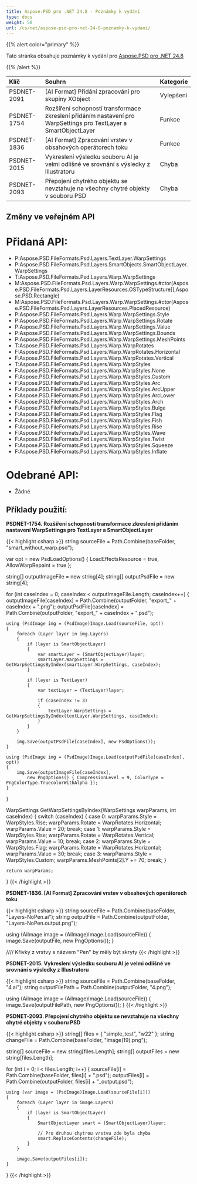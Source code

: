 ```yaml
---
title: Aspose.PSD pro .NET 24.8 - Poznámky k vydání
type: docs
weight: 50
url: /cs/net/aspose-psd-pro-net-24-8-poznamky-k-vydani/
---
```


{{% alert color="primary" %}}

Tato stránka obsahuje poznámky k vydání pro [Aspose.PSD pro .NET 24.8](https://www.nuget.org/packages/Aspose.PSD/)

{{% /alert %}}

| **Klíč**     | **Souhrn**                                                                                        | **Kategorie** |
|:------------|:---------------------------------------------------------------------------------------------------|:-------------|
| PSDNET-2091 | [AI Format] Přidání zpracování pro skupiny XObject                                                       | Vylepšení    |
| PSDNET-1754 | Rozšíření schopností transformace zkreslení přidáním nastavení pro WarpSettings pro TextLayer a SmartObjectLayer | Funkce      |
| PSDNET-1836 | [AI Format] Zpracování vrstev v obsahových operátorech toku                                             | Funkce      |
| PSDNET-2015 | Vykreslení výsledku souboru AI je velmi odlišné ve srovnání s výsledky z Illustratoru                 | Chyba        |
| PSDNET-2093 | Přepojení chytrého objektu se nevztahuje na všechny chytré objekty v souboru PSD                       | Chyba        |

## **Změny ve veřejném API**
# **Přidaná API:**

- P:Aspose.PSD.FileFormats.Psd.Layers.TextLayer.WarpSettings
- P:Aspose.PSD.FileFormats.Psd.Layers.SmartObjects.SmartObjectLayer.WarpSettings
- T:Aspose.PSD.FileFormats.Psd.Layers.Warp.WarpSettings
- M:Aspose.PSD.FileFormats.Psd.Layers.Warp.WarpSettings.#ctor(Aspose.PSD.FileFormats.Psd.Layers.LayerResources.OSTypeStructure[],Aspose.PSD.Rectangle)
- M:Aspose.PSD.FileFormats.Psd.Layers.Warp.WarpSettings.#ctor(Aspose.PSD.FileFormats.Psd.Layers.LayerResources.PlacedResource)
- P:Aspose.PSD.FileFormats.Psd.Layers.Warp.WarpSettings.Style
- P:Aspose.PSD.FileFormats.Psd.Layers.Warp.WarpSettings.Rotate
- P:Aspose.PSD.FileFormats.Psd.Layers.Warp.WarpSettings.Value
- P:Aspose.PSD.FileFormats.Psd.Layers.Warp.WarpSettings.Bounds
- P:Aspose.PSD.FileFormats.Psd.Layers.Warp.WarpSettings.MeshPoints
- T:Aspose.PSD.FileFormats.Psd.Layers.Warp.WarpRotates
- F:Aspose.PSD.FileFormats.Psd.Layers.Warp.WarpRotates.Horizontal
- F:Aspose.PSD.FileFormats.Psd.Layers.Warp.WarpRotates.Vertical
- T:Aspose.PSD.FileFormats.Psd.Layers.Warp.WarpStyles
- F:Aspose.PSD.FileFormats.Psd.Layers.Warp.WarpStyles.None
- F:Aspose.PSD.FileFormats.Psd.Layers.Warp.WarpStyles.Custom
- F:Aspose.PSD.FileFormats.Psd.Layers.Warp.WarpStyles.Arc
- F:Aspose.PSD.FileFormats.Psd.Layers.Warp.WarpStyles.ArcUpper
- F:Aspose.PSD.FileFormats.Psd.Layers.Warp.WarpStyles.ArcLower
- F:Aspose.PSD.FileFormats.Psd.Layers.Warp.WarpStyles.Arch
- F:Aspose.PSD.FileFormats.Psd.Layers.Warp.WarpStyles.Bulge
- F:Aspose.PSD.FileFormats.Psd.Layers.Warp.WarpStyles.Flag
- F:Aspose.PSD.FileFormats.Psd.Layers.Warp.WarpStyles.Fish
- F:Aspose.PSD.FileFormats.Psd.Layers.Warp.WarpStyles.Rise
- F:Aspose.PSD.FileFormats.Psd.Layers.Warp.WarpStyles.Wave
- F:Aspose.PSD.FileFormats.Psd.Layers.Warp.WarpStyles.Twist
- F:Aspose.PSD.FileFormats.Psd.Layers.Warp.WarpStyles.Squeeze
- F:Aspose.PSD.FileFormats.Psd.Layers.Warp.WarpStyles.Inflate

# **Odebrané API:**
- Žádné

## **Příklady použití:**

**PSDNET-1754. Rozšíření schopností transformace zkreslení přidáním nastavení WarpSettings pro TextLayer a SmartObjectLayer**

{{< highlight csharp >}}
string sourceFile = Path.Combine(baseFolder, "smart_without_warp.psd");

var opt = new PsdLoadOptions()
{
    LoadEffectsResource = true,
    AllowWarpRepaint = true
};

string[] outputImageFile = new string[4];
string[] outputPsdFile = new string[4];

for (int caseIndex = 0; caseIndex < outputImageFile.Length; caseIndex++)
{
    outputImageFile[caseIndex] = Path.Combine(outputFolder, "export_" + caseIndex + ".png");
    outputPsdFile[caseIndex] = Path.Combine(outputFolder, "export_" + caseIndex + ".psd");

    using (PsdImage img = (PsdImage)Image.Load(sourceFile, opt))
    {
        foreach (Layer layer in img.Layers)
        {
            if (layer is SmartObjectLayer)
            {
                var smartLayer = (SmartObjectLayer)layer;
                smartLayer.WarpSettings = GetWarpSettingsByIndex(smartLayer.WarpSettings, caseIndex);
            }

            if (layer is TextLayer)
            {
                var textLayer = (TextLayer)layer;

                if (caseIndex != 3)
                {
                    textLayer.WarpSettings = GetWarpSettingsByIndex(textLayer.WarpSettings, caseIndex);
                }
            }
        }

        img.Save(outputPsdFile[caseIndex], new PsdOptions());
    }

    using (PsdImage img = (PsdImage)Image.Load(outputPsdFile[caseIndex], opt))
    {
        img.Save(outputImageFile[caseIndex],
            new PngOptions() { CompressionLevel = 9, ColorType = PngColorType.TruecolorWithAlpha });
    }
}

WarpSettings GetWarpSettingsByIndex(WarpSettings warpParams, int caseIndex)
{
    switch (caseIndex)
    {
        case 0:
            warpParams.Style = WarpStyles.Rise;
            warpParams.Rotate = WarpRotates.Horizontal;
            warpParams.Value = 20;
            break;
        case 1:
            warpParams.Style = WarpStyles.Rise;
            warpParams.Rotate = WarpRotates.Vertical;
            warpParams.Value = 10;
            break;
        case 2:
            warpParams.Style = WarpStyles.Flag;
            warpParams.Rotate = WarpRotates.Horizontal;
            warpParams.Value = 30;
            break;
        case 3:
            warpParams.Style = WarpStyles.Custom;
            warpParams.MeshPoints[2].Y += 70;
            break;
    }

    return warpParams;
}
{{< /highlight >}}

**PSDNET-1836. [AI Format] Zpracování vrstev v obsahových operátorech toku**

{{< highlight csharp >}}
string sourceFile = Path.Combine(baseFolder, "Layers-NoPen.ai");
string outputFile = Path.Combine(outputFolder, "Layers-NoPen.output.png");

using (AiImage image = (AiImage)Image.Load(sourceFile))
{
    image.Save(outputFile, new PngOptions());
}

//// Křivky z vrstvy s názvem "Pen" by měly být skryty
{{< /highlight >}}

**PSDNET-2015. Vykreslení výsledku souboru AI je velmi odlišné ve srovnání s výsledky z Illustratoru**

{{< highlight csharp >}}
string sourceFile = Path.Combine(baseFolder, "4.ai");
string outputFilePath = Path.Combine(outputFolder, "4.png");

using (AiImage image = (AiImage)Image.Load(sourceFile))
{
    image.Save(outputFilePath, new PngOptions());
}
{{< /highlight >}}

**PSDNET-2093. Přepojení chytrého objektu se nevztahuje na všechny chytré objekty v souboru PSD**

{{< highlight csharp >}}
string[] files = { "simple_test", "w22" };
string changeFile = Path.Combine(baseFolder, "image(19).png");

string[] sourceFile = new string[files.Length];
string[] outputFiles = new string[files.Length];

for (int i = 0; i < files.Length; i++)
{
    sourceFile[i] = Path.Combine(baseFolder, files[i] + ".psd");
    outputFiles[i] = Path.Combine(outputFolder, files[i] + "_output.psd");

    using (var image = (PsdImage)Image.Load(sourceFile[i]))
    {
        foreach (Layer layer in image.Layers)
        {
            if (layer is SmartObjectLayer)
            {
                SmartObjectLayer smart = (SmartObjectLayer)layer;

                // Pro druhou chytrou vrstvu zde byla chyba
                smart.ReplaceContents(changeFile);
            }
        }

        image.Save(outputFiles[i]);
    }
}
{{< /highlight >}}
